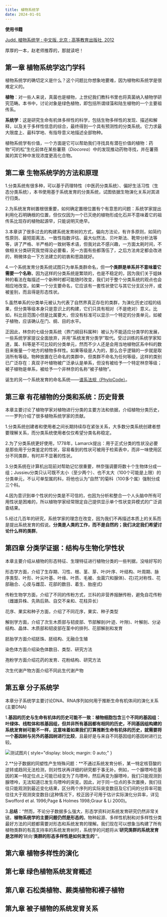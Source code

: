 ```yaml
---
title: 植物系统学
date: 2024-01-01
---
```


**使用书籍**

[Judd.  植物系统学 : 中文版.  北京 : 高等教育出版社, 2012](https://zh.101infp.ru/book/18032002/6s3d943)

厚厚的一本，赵老师推荐的，那就读吧！

## 第一章 植物系统学这门学科

植物系统学的确切定义是什么？这个问题比你想象地要难，因为植物和系统学是很难定义的。

**植物**：对一些人来说，真菌也是植物，上世纪我们教科书里也将真菌纳入植物学研究范畴。本书中，讨论对象是绿色植物，即包括所谓绿藻和陆生植物的一个主要祖传系。

**系统学**：这是研究生命有机体多样性的科学，包括生物多样性的发现、描述和解释，以及关于多样性信息的综合，最终得到一个具有预测性的分类系统。它力求最大限度上、最科学地、有指导意义地描述全部物种。

植物系统学有价值，一个方面是它可以帮助我们寻找具有潜在价值的植物：药物“可的松”生化前体在某些薯蓣（*Diocorea*）中的发现推动药物寻找，并在薯蓣属的其它种中发现浓度更高化合物。

## 第二章 生物系统学的方法和原理

1.分类系统有很多种，可以基于药理特性（中医药分类系统）、偏好生活习性（生态分类系统），本书使用基于系统发育的分类系统，试图依据生物演化关系对其进行归类。

2.为系统发育树置根很重要，如何确定置根位置有个有意思的问题：系统学家提出利用化石明确根的位置，但仅仅因为一个已灭绝的植物形成化石并不意味着它的祖传系比现存的植物起源早，只能说明灭绝早。

3.本章讲了很多过去的构建系统发育树的方式，偏向方法论，有许多原则，如简约性原则、最短距离法、一致性指数评估、最大似然法、贝叶斯法、靴带分析法等等，讲了严格、半严格的一致树等术语，但我对此不感兴趣，一方面太耗时间，不做相关分类研究我觉得没必要看，另一方面有些都落伍了，之后方法肯定都会改进的，稍微体会一下方法建立的初衷和思路就好。

4.一个系统发育分类系统试图只为单系类群命名，但**一个类群是单系并不意味着它需要一个名称**，因为这样的分类系统是繁琐的，也是不稳定的，因为我们关于姐妹种的看法在每描述一个新种时都可能随时改变，我们对于整个分类系统的观点也会相应地改变。如果一个分支要命名，它应该有一套性状使它与其它分支区分开，或被鉴别，而且得是形态性状。

5.虽然单系的分类单元被认为代表了自然界真正存在的类群，为演化历史过程的结果，但分类等级本身只是意识上的构建，它们只具有相对（不是绝对）意义。比如，科比目范围小但是比属要大，但没有标准可以显示一个特定的分类单元，如被子植物，应该确认在门、纲、目的水平。

正因此，林奈的七级分类系统（界门纲目科属种）被认为不能适应分类学的发展，一些系统学家提议全面放弃，并用“系统发育分类学”取代。受过训练的系统学家知道，属、科等是不可比较的分类单元，然而不少人还是会用当地植物区系中科的数目来衡量一个地方的植物多样性。如果等级是人为的，那么合乎逻辑的一步就是取消所有等级。物种放置在已命名的类群中，但类群不命名为任何等级，这样的类别已广泛存在：真双子叶植物被广泛承认是单系，但没有被给予一个特定林奈等级；被子植物是单系，被给予一个非林奈的名称“被子植物”。

诞生的另一个系统发育的命名系统——[谱系法规（PhyloCode）](http://phylonames.org/code/)。

## 第三章 有花植物的分类和系统：历史背景

本章主要讨论了植物学家对植物进行分类的主要方法和依据，介绍植物分类历史，一一罗列介绍了很多植物系统学家的贡献。

1.分类系统创建者和使用者之间长期持续存在紧张关系，大多数分类系统创建者想要理解关系，而分类系统使用者仅仅希望分类名称稳定。

2.为了分类系统更好使用，1778年，Lamarck提出：用于正式分类的性状没必要是那些用于分类鉴定的性状，容易看到的性状可被用于检索表中，而非一味使用区分不同类群，有时并不显著的性状。

3.分类系统在计算机出现前对帮助记忆很重要，林奈强调要将数十个生物体分成一组；Jussieu分类只认可既不太小（至少两个）、也不太大（100个可能是上限）的分类单元，不认可单型属的科，将他也认为“自然”的菊科（100多个属）强制分成三个科。

4.因为意识到单个性状的分类是不可信的，也因为分析和整合一个人头脑中所有可用性状是困难的，所以植物学家经常限定自己提供显示单个性状变异模式的广泛调查结果。

5.经过几百年的研究，系统学家的理念在改变，因为我们不再描述本质上的关系而是提出系统发育的假说。**分类是人类的工作，而不是自然的；我们决定我们希望讨论什么样的类群**。

## 第四章 分类学证据：结构与生物化学性状

本章主要介绍从植物的形态特征、生理特征进行植物分类的一些判据，没啥好写的

形态学方面，介绍了生存期、习性、根、茎、芽、叶(叶序、叶结构、叶周期、脉序类型、叶形、叶尖叶基、叶缘、叶质、毛被、虫菌穴和腺体)、花(花对称性、花部融合、心皮与雌蕊、花部的数目、着生、胎座式)

传粉生物学方面，介绍了不同的传粉方式，兰科的非营养报酬传粉，避免自花传粉（雌雄异株、先熟后熟、自交不亲和、花柱异长）

花序、果实和种子方面，介绍了不同花序，果实、种子类型

解剖学方面，介绍了次生木质部与韧皮部、节部解剖(叶迹、叶隙)、叶解剖、分泌结构、晶体、木质部和韧皮部在茎中的排列、花部解剖和发育

胚胎学方面介绍胚珠、胚结构、无融合生殖

染色体方面介绍染色体数目、类型、研究方法

孢粉学方面介绍花药的发育、花粉结构、研究方法

次生代谢产物方面介绍不同此生代谢产物

## 第五章 分子系统学

本章分子系统学主要讨论DNA、RNA序列如何用于推断生命有机体间的演化关系(主要DNA)

1.**基因的历史与生命有机体的历史可能不一致：**植物细胞包含三个不同的基因组：叶绿体、线粒体和核基因组，但并非所有基因都有相同的历史，不同基因组构建的系统发育树可能不一样，这意味着**如果我们打算推断生命有机体的历史，就需要将一个基因树与另外的基因树进行比较**，且最好是与来自不同基因组的基因树进行比较。

![测试图片](https://my-blog-1355984362.cos.ap-shanghai.myqcloud.com/Phylogenetic_tree.png){ style="display: block; margin: 0 auto;" }

2.**分子数据的同塑性产生特殊问题：**不通过系统发育分析，某一特定核苷酸的逆转或趋同无法检测，则对性状再详细的研究都于事无补。例如，一个腺嘌呤在基因的某一特定位点上可能已经变为了鸟嘌呤，然后再变为腺嘌呤，我们只能观测到腺嘌呤，无法知道已发生鸟嘌呤的突变。因此，对于同一位点的多次置换，我们往往只能观测到最近变化结果，区分两个序列的实际突变数目及它们间的分异率可能往往大于观测突变数目(这种情况下，校正因子可用于估计实际演化分异率，详见Swofford et al. 1996;Page & Holmes 1998;Graur & Li 2000)。

3.**总结**：“然而，不论分子数据多么强大，形态学资料对系统发育研究仍然非常关键。**植物系统学的主要问题仍然是形态的**。物种起源、多样性机制和对多样性分类最好方法的问题都需要对形态和系统发育的理解。我们现在可以想象当构建了所有植物类群的有高支持率的系统发育树时，系统学的问题将从‘**研究类群的系统发育是怎样的**’转向‘**类群的形态多样性是如何发生的**’”。

## 第六章 植物多样性的演化
## 第七章 绿色植物系统发育概述
## 第八章 石松类植物、蕨类植物和裸子植物
## 第九章 被子植物的系统发育关系